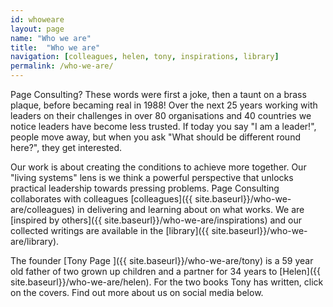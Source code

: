 ```yaml
---
id: whoweare
layout: page
name: "Who we are"
title:  "Who we are"
navigation: [colleagues, helen, tony, inspirations, library]
permalink: /who-we-are/
---
```


Page Consulting? These words were first a joke, then a taunt on a brass plaque, before becaming real in 1988! Over the next 25 years working with leaders on their challenges in over 80 organisations and 40 countries we notice leaders have become less trusted. If today you say "I am a leader!", people move away, but when you ask "What should be different round here?", they get interested. 

Our work is about creating the conditions to achieve more together. Our "living systems" lens is we think a powerful perspective that unlocks practical leadership towards pressing problems. Page Consulting collaborates with colleagues [colleagues]({{ site.baseurl}}/who-we-are/colleagues) in delivering and learning about on what works. We are  [inspired by others]({{ site.baseurl}}/who-we-are/inspirations) and our collected writings are available in the [library]({{ site.baseurl}}/who-we-are/library). 

The founder [Tony Page ]({{ site.baseurl}}/who-we-are/tony) is a 59 year old father of two grown up children and a partner for 34 years to [Helen]({{ site.baseurl}}/who-we-are/helen). For the two books Tony has written, click on the covers. Find out more about us on social media below.
